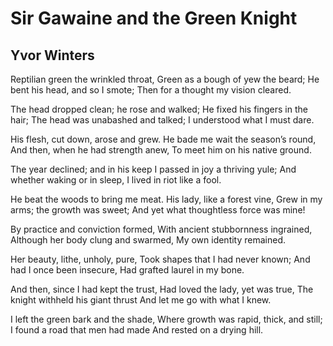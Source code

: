 # Sir Gawaine and the Green Knight
## Yvor Winters
Reptilian green the wrinkled throat,
Green as a bough of yew the beard;
He bent his head, and so I smote;
Then for a thought my vision cleared.

The head dropped clean; he rose and walked;
He fixed his fingers in the hair;
The head was unabashed and talked;
I understood what I must dare.

His flesh, cut down, arose and grew.
He bade me wait the season’s round,
And then, when he had strength anew,
To meet him on his native ground.

The year declined; and in his keep
I passed in joy a thriving yule;
And whether waking or in sleep,
I lived in riot like a fool.

He beat the woods to bring me meat.
His lady, like a forest vine,
Grew in my arms; the growth was sweet;
And yet what thoughtless force was mine!

By practice and conviction formed,
With ancient stubbornness ingrained,
Although her body clung and swarmed,
My own identity remained.

Her beauty, lithe, unholy, pure,
Took shapes that I had never known;
And had I once been insecure,
Had grafted laurel in my bone.

And then, since I had kept the trust,
Had loved the lady, yet was true,
The knight withheld his giant thrust
And let me go with what I knew.

I left the green bark and the shade,
Where growth was rapid, thick, and still;
I found a road that men had made
And rested on a drying hill.